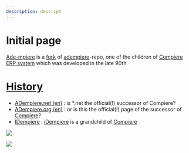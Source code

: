 ```yaml
---
description: descript
---
```


# Initial page

[Ade-mpiere](https://github.com/klst-de/adempiere) is a [fork](https://en.wikipedia.org/wiki/Fork_%28software_development%29) of [adempiere](https://github.com/adempiere/adempiere)-repo, one of the children of [Compiere ERP system](https://en.wikipedia.org/wiki/Compiere) which was developed in the late 90th

# [History](https://en.wikipedia.org/wiki/IDempiere#History)

* [ADempiere.net (en)](https://klst-de.github.io/adempiere/) : is *.net the official(!) successor of Compiere?
* [ADempiere.org (en)](http://adempiere.org/site/) : or is this the official(!) page of the successor of [Compiere](http://www.compiere.com/company/history.php)?
* [IDempiere](https://en.wikipedia.org/wiki/IDempiere) : [iDempiere](http://www.idempiere.org/) is a grandchild of [Compiere](http://www.compiere.com/svn/)

![](../images/ADLogos.PNG)

![](../../.gitbook/assets/image_appserver_admin.png)

